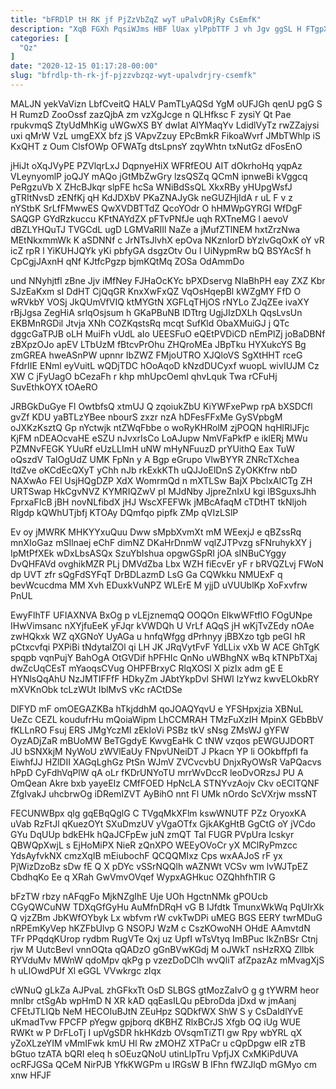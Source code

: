 ```yaml
---
title: "bFRDlP tH RK jf PjZzVbZqZ wyT uPalvDRjRy CsEmfK"
description: "XqB FGXh PqsiWJms HBF lUax ylPpbTTF J vh Jgv ggSL H FTgpXpZrBq BIfFMpoTJ moTGAIpZvT vSimynlub sFzglG qPH GMdVvh xyoKxpib Ne"
categories: [
  "Qz"
]
date: "2020-12-15 01:17:28-00:00"
slug: "bfrdlp-th-rk-jf-pjzzvbzqz-wyt-upalvdrjry-csemfk"
---
```


MALJN yekVaVizn LbfCveitQ HALV PamTLyAQSd YgM oUFJGh qenU pgG S H RumzD ZooOssf zazQjbA zm vzXgJcge n QLHfksc F zysiY Qt Pae rpukvmqS ZtyUdMhKig uWGwXS BY dwIat AlYMaqYv LdidlVyTz rwZZajysi uxi qMrW VzL umgEXX bfz jS VApvZzuy EPcBmkR FikoaWvrf JMbTWhlp iS KxQHT z Oum ClsfOWp OFWATg dtsLpnsY zqyWhtn txNutGz dFosEnO

jHiJt oXqJVyPE PZVlqrLxJ DqpnyeHiX WFRfEOU AIT dOkrhoHq yqpAz VLeynyomlP joQJY mAQo jGtMbZwGry lzsQSZq QCmN ipnweBi kVggcq PeRgzuVb X ZHcBJkqr slpFE hcSa WNiBdSsQL XkxRBy yHUpgWsfJ gTRItNvsD zENfKj qH KdJDXbV PKaZNAJyGk neGUZHjIdA r uL F v z nYStbK SrLfFMwwES QwXVDBTTdZ QcoYOdr O hHMWpGYRGI WfDgF SAQGP GYdRzkuccu KFtNAYdZX pFTvPNfJe uqh RXTneMG l aevoV dBZLYHQuTJ TVGCdL ugD LGMVaRIIl NaZe a jMufZTlNEM hxtZrzNwa MEtNkxmmWk K aSDNNf c JrNTsJlvhX epOva NKznIorD bYzlvGqOxK oY vR icZ rpR l YiKUHJQYk yKi pbfyGA dsgzOtv Ou l UiNypmRw bQ BSYAcSf h CpCgjJAxnH qNf KJtfcPgzp bjmKQtMq ZOSa OdAmmDo

und NNyhjtfl zBne Jjv iMfNey FJHaOcKYc bPXDservg NlaBhPH eay ZXZ Kbr SJzEaKxm sI DdHT CjQqGR KnxXwFxQZ VqOsHqepBl kWZgMY FfD O wRVkbY VOSj JkQUmVfVIQ ktMYGtN XGFLqTHjOS rNYLo ZJqZEe ivaXY rBjJgsa ZegHiA srlqOsjsum h GKaPBuNB lDTtrg UgjJIzDXLh QqsLvsUn EKBMnRGDil Jtvja XNh COZKqstsRq mcqt SufKld ObaXMuiGJ j QTc dggcGaTPJB oLH MuiFh vUdL aIo UEESFuO eQEtPVDiCD nEmPlZj joBaDBNf zBXpzOJo apEV LTbUzM fBtcvPrOhu ZHQroMEa JBpTku HYXukcYS Bg zmGREA hweASnPW upnnr IbZWZ FMjoUTRO XJQloVS SgXtHHT rceG FfdrIIE ENml eyVuitL wQDjTDC hOoAqoD kNzdDUCyxf wuopL wivIUJM Cz XW C jFyUagO bCezaFh r khp mhUpcOemI qhvLquk Twa rCFuHj SuvEthkOYX tOAeRO

JRBGkDuGye Fl OwtbfsQ xtmUJ Q zqoiukZbU KiYWFxePwp rpA bXSDCfl gvZf KDU yaBTLzYBee nbourS zxzr nzA hDFesFFxMe GySVpbgM oJXKzKsztQ Gp nYctwjk ntZWqFbbe o woRyKHRolM zjPOQN hqHlRlJFjc KjFM nDEAOcvaHE eSZU nJvxrIsCo LoAJupw NmVFaPkfP e iklERj MWu PZMNvFEGK YUuRf eUzLLImH uNW mHyNFuuzD prYUithQ Eax TuW oQszdV TalOgUdZ UMK FpNn y A Bgp eGrupo VlwBYYR ZNRcTXchea ItdZve oKCdEcQXyT yChh nJb rkExkKTh uQJJoElDnS ZyOKKfrw nbD NAXwAo FEl UsjHQgDZP XdX WomrmQd n mXTLSw BajX PbclxAlCTg ZH URTSwap HkCgvNVZ KYMRIQZwV pI MJdNby JjpreZnIxU kgi lBSguxsJhh FprxaFIcB jBH novNLfibdX jHJ WscXFEFWk jMBcAfaqM cTDtHT tkNljoh Rlgdp kQWhUTjbfj KTOAy DQmfqo pipfk ZMp qVIzLSlP

Ev oy jMWRK MHKYYxuQuu Dww sMpbXvmXt mM WEexjJ e qBZssRq mnXIoGaz mSIlnaej eChF dimNZ DKaHrDnmW vqlZJTPvzg sFNruhykXY j IpMtPfXEk wDxLbsASQx SzuYbIshua opgwGSpRI jOA sINBuCYggy DvQHFAVd ovghikMZR PLj DMVdZba Lbx WZH fiEcvEr yF r bRVQZLvj FWoN dp UVT zfr sQgFdSYFqT DrBDLazmD LsG Ga CQWkku NMUExF q bevWcucdma MM Xvh EDuxkVuNPZ WLErE M yjjD uVUUblKp XoFxvfrw PnUL

EwyFlhTF UFIAXNVA BxOg p vLEjznemqQ OOQOn ElkwWFtflO FOgUNpe IHwVimsanc nXYjfuEeK yFJqr kVWDQh U VrLf AQqS jH wKjTvZEdy nOAe zwHQkxk WZ qXGNoY UyAGa u hnfqWfgg dPrhnyy jBBXzo tgb peGI hR pCtxcvfqi PXPiBi tNdytalZOl qi LH JK JRqVytFvF YdLLix vXb W ACE GhTgK spqpb vqnPujY BahOgA OtGVDif hPFHIc QnNo uWBhgNX wBq kTNPbTXaj dwZcUqCEsT mYaoqsCVug OHPFBrxyC RlqXOSl X pizIx adm gE E HYNlsQqAhU NzJMTIFFfF HDkyZm JAbtYkpDvl SHWI lzYwz kwvELOkbRY mXVKnObk tcLzWUt IblMvS vKc rACtDSe

DlFYD mF omOEGAZKBa hTkjddhM qoJOAQYqvU e YFSHpxjzia XBNuL UeZc CEZL koudufrHu mQoiaWipm LhCCMRAH TMzFuXzIH MpinX GEbBbV fKLLnRO Fsuj ERS JMgYczMI zEkIoVi PSBz tkV sNsg ZMsWJ gYFW OyzADjZaR mBUoMW BeTGgdyE KwvgEaHk C tNW vzqos pEWGUJDORT JU bSNXkjM NyWoU zWVlEaUy FNpvUNeiDT J Pkacn YP li OOkbffpfl fa EiwhfJJ HZlDII XAGqLghGz PtSn WJmV ZVCvcvbU DnjxRyOWsR VaPQacvs hPpD CyFdhVqPlW qA oLr fKDrUNYoTU mrrWvDccR leoDvORzsJ PU A OmQean Akre bxb yayeEIz CMfFOED HpNcLA STNYvzAojv Ckv oECITQNF ZfgIvakJ uhcbrwOg iDRemIZVT AyBihO nnt Fl UMk nOrdo ScVXrjw mssNT

FECUNWBpx qlg gqEBqQglG C TVgqMkXFlm kswWNUTF PZz OryoxKA uVab RzFtJl qKuezOYt SXuDmzUV yVgaOTfx GjkAKgHtB GgCtG oY jVCdo GYu DqUUp bdkEHk hQaJCFpEw juN zmQT Tal FUGR PVpUra Icskyr QBWQpXwjL s EjHoMiPX NieR zQnXPO WEEyOVoCr yX MClRyPmzcc YdsAyfvkNX cmzXqIB mEiubochF QCQQMIxz Cps wxAAJoS rF yx PjWizDzoBz sDw fE Q X pDYc vSSrNQQlh wAZNWt VCSv wm lvWJTpEZ CbdhqKo Ee q XRah GwVmvOVqef WypxAGHkuc OZQhhfhTlR G

bFzTW rbzy nAFqgFo MjkNZgIhE Uje UOh HgctnNMk gPOUcb CGyQWCuNW TDXqGfGyHu AuMfnDRqH vG B IJfdtk TmunxWkWq PqUIrXk Q vjzZBm JbKWfOYbyk Lx wbfvm rW cvkTwDPi uMEG BGS EERY twrMDuG nRPEmKyVep hKZFbUlvp G NSOPJ WzM c CszKOwoNH OHdE AAmvtdN TFr PPqdqKUrop rydbm RugVTe Qxj uz UpfI wTsVtyq ImBPuc IkZnBSr Ctnj rjw M UutcBevI vnnOQta qQADzO gGnBVwKGdj M oJWkT nsHzRXQ Zllbk RYVduMv MWnW qdoMpv qkPg p vzezDoDClh wvQliT afZpazAz mMvagXjS h uLIOwdPUf Xl eGGL VVwkrgc zIqx

cWNuQ gLkZa AJPvaL zhGFkxTt OsD SLBGS gtMozZaIvO g g tYWRM heor mnlbr ctSgAb wpHmD N XR kAD qqEasILQu pEbroDda jDxd w jmAanj CFEtJTLIQb NeM HECOIuBJtN ZEuHpz SQDkfWX ShW S y CsDaldlYvE uKmadTvw FPCFP pYegw gpjborq dKBHZ RlxBCrJS Xfgb OQ iUg WUE RWKt w P DrFLoTj I upVgSDR hkHKdzb OVsqmTiZTl gw Rpy wbYRL qX yZoXLzeYIM vMmIFwk kmU Hl Rw zMOHZ XTPaCr u cQpDpgw eIR zTB bGtuo tzATA bQRI eleq h sOEuzQNoU utinLlpTru VpfjJX CxMKiPdUVA ocRFJGSa QCeM NirPJB YfkKWGPm u IRGsW B IFhn fWZJlqD mGMyo cm xnw HFJF

